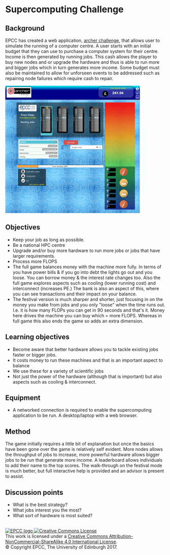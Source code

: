 # Supercomputing Challenge

## Background

EPCC has created a web
application,
[archer&nbsp;challenge](https://archer-webapps.epcc.ed.ac.uk/challenge),
that allows user to simulate the running of a computer centre.  A user
starts with an initial budget that they can use to purchase a computer
system for their centre.  Income is then generated by running
jobs. This cash allows the player to buy new nodes and or upgrade the
hardware and thus is able to run more and bigger jobs which in turn
generates more income. Some budget must also be maintained to allow
for unforseen events to be addressed such as repairing node failures
which require cash to repair.

![Supercomputing App in operation.](imgs/SuperComputingApp.png)

## Objectives

* Keep your job as long as possible.
* Be a national HPC centre
* Upgrade and/or buy more hardware to run more jobs or jobs that have
  larger requirements.
* Process more FLOPS
* The full game balances money with the machine more fully. In terms of you have power bills & if you go into debt the lights go out and you loose. You can borrow money & the interest rate changes too. Also the full game explores aspects such as cooling (lower running cost) and interconnect (increases PE.) The bank is also an aspect of this, where you can see transactions and their impact on your balance.
* The festival version is much sharper and shorter, just focusing in on the money you make from jobs and you only "loose" when the time runs out. I.e. it is how many FLOPs you can get in 90 seconds and that's it. Money here drives the machine you can buy which = more FLOPS. Whereas in full game this also ends the game so adds an extra dimension.

## Learning objectives

* Become aware that better hardware allows you to tackle existing jobs
  faster or bigger jobs.
* It costs money to run these machines and that is an important aspect to balance
* We use these for a variety of scientific jobs
* Not just the power of the hardware (although that is important) but also aspects such as cooling & interconnect.

## Equipment

* A networked connection is required to enable the supercomputing
  application to be run. A desktop/laptop with a web browser.

## Method

The game initially requires a little bit of explanation but once
the basics have been gone over the game is relatively self evident. More
nodes allows the throughput of jobs to increase, more powerful hardware
allows bigger jobs to be run that generate more income. A leaderboard
allows individuals to add their name to the top scores. The walk-through on the festival mode is much better, but full interactive help is provided and an advisor is present to assist.

## Discussion points

* What is the best strategy?
* What jobs interest you the most?
* What sort of hardware is most suited?

<!-- Licensing and copyright stuff below -->
<br>
<a href="http://www.epcc.ed.ac.uk">
<img alt="EPCC logo" src="https://www.epcc.ed.ac.uk/sites/all/themes/epcc/images/epcc-logo.png" height="31"/>
</a>
<a rel="license" href="http://creativecommons.org/licenses/by-nc-sa/4.0/">
<img alt="Creative Commons License" style="border-width:0"
     src="https://i.creativecommons.org/l/by-nc-sa/4.0/88x31.png" />
</a><br />
This work is licensed under a <a rel="license" href="http://creativecommons.org/licenses/by-nc-sa/4.0/">
Creative Commons Attribution-NonCommercial-ShareAlike 4.0 International License</a>.<br/>
&copy; Copyright EPCC, The University of Edinburgh 2017.

